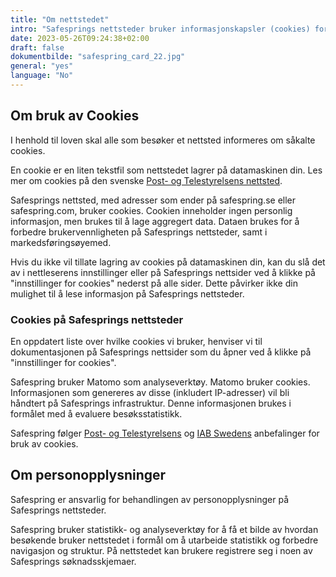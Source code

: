 ```yaml
---
title: "Om nettstedet"
intro: "Safesprings nettsteder bruker informasjonskapsler (cookies) for å forbedre brukervennligheten. Statistikk- og analyseverktøy brukes for å forbedre nettstedet."
date: 2023-05-26T09:24:38+02:00
draft: false
dokumentbilde: "safespring_card_22.jpg"
general: "yes"
language: "No"
---
```


## Om bruk av Cookies
I henhold til loven skal alle som besøker et nettsted informeres om såkalte cookies.

En cookie er en liten tekstfil som nettstedet lagrer på datamaskinen din. Les mer om cookies på den svenske [Post- og Telestyrelsens nettsted](https://pts.se/sv/bransch/regler/lagar/lag-om-elektronisk-kommunikation/kakor-cookies/ "Post- og Telestyrelsens nettside om Cookies").

Safesprings nettsted, med adresser som ender på safespring.se eller safespring.com, bruker cookies. Cookien inneholder ingen personlig informasjon, men brukes til å lage aggregert data. Dataen brukes for å forbedre brukervennligheten på Safesprings nettsteder, samt i markedsføringsøyemed.

Hvis du ikke vil tillate lagring av cookies på datamaskinen din, kan du slå det av i nettleserens innstillinger eller på Safesprings nettsider ved å klikke på "innstillinger for cookies" nederst på alle sider. Dette påvirker ikke din mulighet til å lese informasjon på Safesprings nettsteder.

### Cookies på Safesprings nettsteder
En oppdatert liste over hvilke cookies vi bruker, henviser vi til dokumentasjonen på Safesprings nettsider som du åpner ved å klikke på "innstillinger for cookies".

Safespring bruker Matomo som analyseverktøy. Matomo bruker cookies. Informasjonen som genereres av disse (inkludert IP-adresser) vil bli håndtert på Safesprings infrastruktur. Denne informasjonen brukes i formålet med å evaluere besøksstatistikk.

Safespring følger [Post- og Telestyrelsens](https://pts.se/sv/bransch/regler/lagar/lag-om-elektronisk-kommunikation/kakor-cookies/ "Post- og Telestyrelsens nettside om Cookies") og [IAB Swedens](http://www.minacookies.se/rekommendation-se/ "IAB Swedens anbefalinger for bruk av cookies") anbefalinger for bruk av cookies.

## Om personopplysninger
Safespring er ansvarlig for behandlingen av personopplysninger på Safesprings nettsteder.

Safespring bruker statistikk- og analyseverktøy for å få et bilde av hvordan besøkende bruker nettstedet i formål om å utarbeide statistikk og forbedre navigasjon og struktur. På nettstedet kan brukere registrere seg i noen av Safesprings søknadsskjemaer.